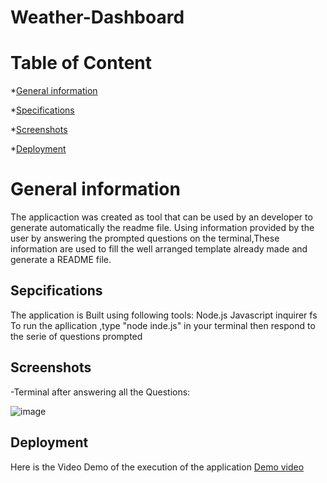 # Weather-Dashboard

# Table of Content
*[General information](#general-information)

*[Specifications](#specifications)

*[Screenshots](#screenshots)

*[Deployment](#deployment)


# General information
The applicaction was created as tool that can be used by an developer to generate automatically the readme file.
Using information provided by the user by answering the prompted questions on the terminal,These information are used to fill the well arranged template already made and generate a README file.

## Sepcifications

The application is Built using following tools:
Node.js
Javascript
inquirer
fs
To run the apllication ,type "node inde.js" in your terminal
then respond to the serie of questions prompted


## Screenshots

-Terminal after answering all the Questions:

![image](https://user-images.githubusercontent.com/77184762/115655171-bb24a300-a300-11eb-9257-6deaf22da34c.png)

## Deployment

Here is the Video Demo of the execution of the application [Demo video](https://github.com/Nevrard/Professional-ReadMe-Generator/blob/main/result/README_GENERATOR.webm)



